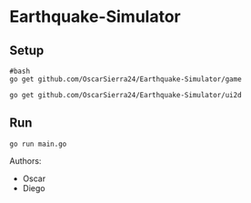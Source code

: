 # Earthquake-Simulator

## Setup

    #bash
    go get github.com/OscarSierra24/Earthquake-Simulator/game

    go get github.com/OscarSierra24/Earthquake-Simulator/ui2d

## Run

    go run main.go


Authors:

- Oscar
- Diego

